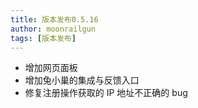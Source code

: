 ```yaml
---
title: 版本发布0.5.16
author: moonrailgun
tags: [版本发布]
---
```


- 增加网页面板
- 增加兔小巢的集成与反馈入口
- 修复注册操作获取的 IP 地址不正确的 bug
